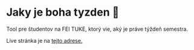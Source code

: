 # Jaky je boha tyzden 📅

Tool pre študentov na FEI TUKE, ktorý vie, aký je práve týždeň semestra.

Live stránka je na [tejto adrese.](https://lubomirdruga.github.io/jaky-je-boha-tyzden/)
